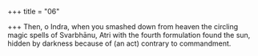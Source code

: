 +++
title = "06"

+++
Then, o Indra, when you smashed down from heaven the circling magic  spells of Svarbhānu,
Atri with the fourth formulation found the sun, hidden by darkness  because of (an act) contrary to commandment.